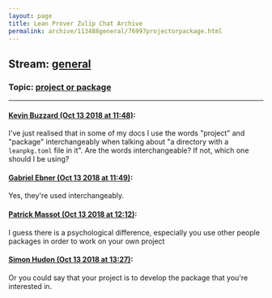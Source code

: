 ```yaml
---
layout: page
title: Lean Prover Zulip Chat Archive 
permalink: archive/113488general/76997projectorpackage.html
---
```


## Stream: [general](index.html)
### Topic: [project or package](76997projectorpackage.html)

---

#### [Kevin Buzzard (Oct 13 2018 at 11:48)](https://leanprover.zulipchat.com/#narrow/stream/113488-general/topic/project%20or%20package/near/135725749):
I've just realised that in some of my docs I use the words "project" and "package" interchangeably when talking about "a directory with a `leanpkg.toml` file in it". Are the words interchangeable? If not, which one should I be using?

#### [Gabriel Ebner (Oct 13 2018 at 11:49)](https://leanprover.zulipchat.com/#narrow/stream/113488-general/topic/project%20or%20package/near/135725770):
Yes, they're used interchangeably.

#### [Patrick Massot (Oct 13 2018 at 12:12)](https://leanprover.zulipchat.com/#narrow/stream/113488-general/topic/project%20or%20package/near/135726478):
I guess there is a psychological difference, especially you use other people packages in order to work on your own project

#### [Simon Hudon (Oct 13 2018 at 13:27)](https://leanprover.zulipchat.com/#narrow/stream/113488-general/topic/project%20or%20package/near/135728520):
Or you could say that your project is to develop the package that you're interested in.

